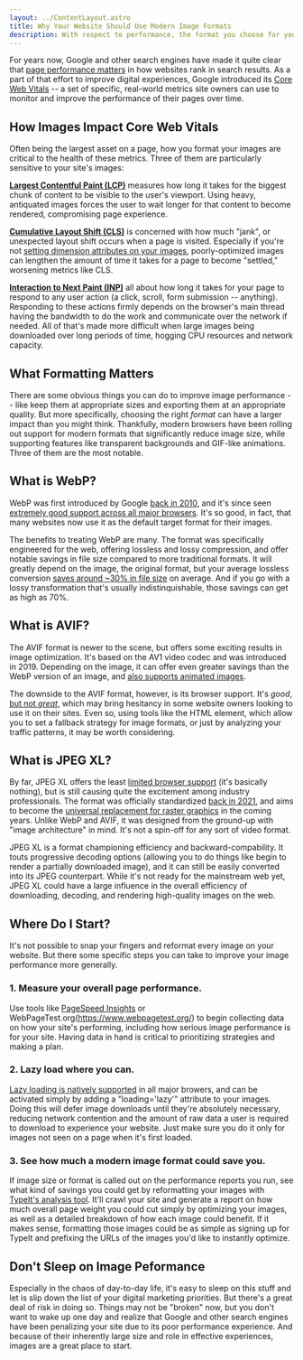 ```yaml
---
layout: ../ContentLayout.astro
title: Why Your Website Should Use Modern Image Formats
description: With respect to performance, the format you choose for your site's images can have a huge impact on your site's performance and overall user experience.
---
```


For years now, Google and other search engines have made it quite clear that [page performance matters](https://developers.google.com/search/blog/2020/11/timing-for-page-experience) in how websites rank in search results. As a part of that effort to improve digital experiences, Google introduced its [Core Web Vitals](https://web.dev/vitals/) -- a set of specific, real-world metrics site owners can use to monitor and improve the performance of their pages over time.

## How Images Impact Core Web Vitals

Often being the largest asset on a page, how you format your images are critical to the health of these metrics. Three of them are particularly sensitive to your site's images:

**[Largest Contentful Paint (LCP)](https://web.dev/lcp/)** measures how long it takes for the biggest chunk of content to be visible to the user's viewport. Using heavy, antiquated images forces the user to wait longer for that content to become rendered, compromising page experience.

**[Cumulative Layout Shift (CLS)](https://web.dev/cls/)** is concerned with how much "jank", or unexpected layout shift occurs when a page is visited. Especially if you're not [setting dimension attributes on your images](https://www.smashingmagazine.com/2020/03/setting-height-width-images-important-again/), poorly-optimized images can lengthen the amount of time it takes for a page to become "settled," worsening metrics like CLS.

**[Interaction to Next Paint (INP)](https://web.dev/inp/)** all about how long it takes for your page to respond to any user action (a click, scroll, form submission -- anything). Responding to these actions firmly depends on the browser's main thread having the bandwidth to do the work and communicate over the network if needed. All of that's made more difficult when large images being downloaded over long periods of time, hogging CPU resources and network capacity.

## What Formatting Matters

There are some obvious things you can do to improve image performance -- like keep them at appropriate sizes and exporting them at an appropriate quality. But more specifically, choosing the right _format_ can have a larger impact than you might think. Thankfully, modern browsers have been rolling out support for modern formats that significantly reduce image size, while supporting features like transparent backgrounds and GIF-like animations. Three of them are the most notable.

## What is WebP?

WebP was first introduced by Google [back in 2010](https://encyclopedia.pub/entry/31288#:~:text=1.-,History,files%20for%20comparable%20image%20quality.), and it's since seen [extremely good support across all major browsers](https://caniuse.com/webp). It's so good, in fact, that many websites now use it as the default target format for their images.

The benefits to treating WebP are many. The format was specifically engineered for the web, offering lossless and lossy compression, and offer notable savings in file size compared to more traditional formats. It will greatly depend on the image, the original format, but your average lossless conversion [saves around ~30% in file size](https://developers.google.com/speed/webp) on average. And if you go with a lossy transformation that's usually indistinquishable, those savings can get as high as 70%.

## What is AVIF?

The AVIF format is newer to the scene, but offers some exciting results in image optimization. It's based on the AV1 video codec and was introduced in 2019. Depending on the image, it can offer even greater savings than the WebP version of an image, and [also supports animated images](https://www.smashingmagazine.com/2021/09/modern-image-formats-avif-webp/#avif).

The downside to the AVIF format, however, is its browser support. It's _good_, [but not _great_](https://caniuse.com/avif), which may bring hesitancy in some website owners looking to use it on their sites. Even so, using tools like the HTML <picture> element, which allow you to set a fallback strategy for image formats, or just by analyzing your traffic patterns, it may be worth considering.

## What is JPEG XL?

By far, JPEG XL offers the least [limited browser support](https://caniuse.com/jpegxl) (it's basically nothing), but is still causing quite the excitement among industry professionals. The format was officially standardized [back in 2021](https://en.wikipedia.org/wiki/JPEG_XL), and aims to become the [universal replacement for raster graphics](https://jpegxl.io/articles/faq/#whatisajpegxlfile?) in the coming years. Unlike WebP and AVIF, it was designed from the ground-up with "image architecture" in mind. It's not a spin-off for any sort of video format.

JPEG XL is a format championing efficiency and backward-compability. It touts progressive decoding options (allowing you to do things like begin to render a partially downloaded image), and it can still be easily converted into its JPEG counterpart. While it's not ready for the mainstream web yet, JPEG XL could have a large influence in the overall efficiency of downloading, decoding, and rendering high-quality images on the web.

## Where Do I Start?

It's not possible to snap your fingers and reformat every image on your website. But there some specific steps you can take to improve your image performance more generally.

### 1. Measure your overall page performance.

Use tools like [PageSpeed Insights](https://pagespeed.web.dev/) or WebPageTest.org(https://www.webpagetest.org/) to begin collecting data on how your site's performing, including how serious image performance is for your site. Having data in hand is critical to prioritizing strategies and making a plan.

### 2. Lazy load where you can.

[Lazy loading is natively supported](https://web.dev/browser-level-image-lazy-loading/) in all major browers, and can be activated simply by adding a "loading='lazy'" attribute to your images. Doing this will defer image downloads until they're absolutely necessary, reducing network contention and the amount of raw data a user is required to download to experience your website. Just make sure you do it only for images not seen on a page when it's first loaded.

### 3. See how much a modern image format could save you.

If image size or format is called out on the performance reports you run, see what kind of savings you could get by reformatting your images with [TypeIt's analysis tool](https://www.TypeIt.dev/analyze). It'll crawl your site and generate a report on how much overall page weight you could cut simply by optimizing your images, as well as a detailed breakdown of how each image could benefit. If it makes sense, formatting those images could be as simple as signing up for TypeIt and prefixing the URLs of the images you'd like to instantly optimize.

## Don't Sleep on Image Peformance

Especially in the chaos of day-to-day life, it's easy to sleep on this stuff and let is slip down the list of your digital marketing priorities. But there's a great deal of risk in doing so. Things may not be "broken" now, but you don't want to wake up one day and realize that Google and other search engines have been penalizing your site due to its poor performance experience. And because of their inherently large size and role in effective experiences, images are a great place to start.
